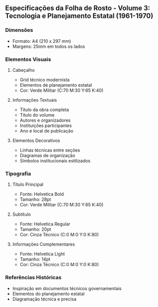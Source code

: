 ## Especificações da Folha de Rosto - Volume 3: Tecnologia e Planejamento Estatal (1961-1970)

### Dimensões
- Formato: A4 (210 x 297 mm)
- Margens: 25mm em todos os lados

### Elementos Visuais
1. Cabeçalho
   - Grid técnico modernista
   - Elementos de planejamento estatal
   - Cor: Verde Militar (C:70 M:30 Y:65 K:40)

2. Informações Textuais
   - Título da obra completa
   - Título do volume
   - Autores e organizadores
   - Instituições participantes
   - Ano e local de publicação

3. Elementos Decorativos
   - Linhas técnicas entre seções
   - Diagramas de organização
   - Símbolos institucionais estilizados

### Tipografia
1. Título Principal
   - Fonte: Helvetica Bold
   - Tamanho: 28pt
   - Cor: Verde Militar (C:70 M:30 Y:65 K:40)

2. Subtítulo
   - Fonte: Helvetica Regular
   - Tamanho: 20pt
   - Cor: Cinza Técnico (C:0 M:0 Y:0 K:80)

3. Informações Complementares
   - Fonte: Helvetica Light
   - Tamanho: 14pt
   - Cor: Cinza Técnico (C:0 M:0 Y:0 K:80)

### Referências Históricas
- Inspiração em documentos técnicos governamentais
- Elementos do planejamento estatal
- Diagramação técnica e precisa 